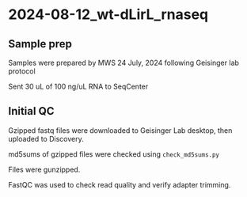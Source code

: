 # 2024-08-12_wt-dLirL_rnaseq

## Sample prep

Samples were prepared by MWS 24 July, 2024 following Geisinger lab protocol

Sent 30 uL of 100 ng/uL RNA to SeqCenter

## Initial QC

Gzipped fastq files were downloaded to Geisinger Lab desktop, then uploaded to Discovery.  

md5sums of gzipped files were checked using `check_md5sums.py`

Files were gunzipped.  

FastQC was used to check read quality and verify adapter trimming.

